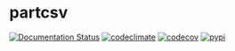 # partcsv

[![Documentation Status](https://readthedocs.org/projects/partcsv/badge/?version=latest)](https://partcsv.readthedocs.io/en/latest)
[![codeclimate](https://img.shields.io/codeclimate/maintainability/endremborza/partcsv.svg)](https://codeclimate.com/github/endremborza/partcsv)
[![codecov](https://img.shields.io/codecov/c/github/endremborza/partcsv)](https://codecov.io/gh/endremborza/partcsv)
[![pypi](https://img.shields.io/pypi/v/partcsv.svg)](https://pypi.org/project/partcsv/)

